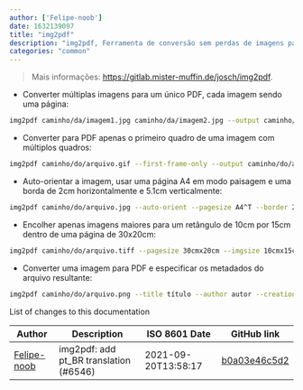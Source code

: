 ```yaml
---
author: ['Felipe-noob']
date: 1632139097
title: "img2pdf"
description: "img2pdf, Ferramenta de conversão sem perdas de imagens para PDF."
categories: "common"
---
```

> Mais informações: <https://gitlab.mister-muffin.de/josch/img2pdf>.

- Converter múltiplas imagens para um único PDF, cada imagem sendo uma página:

```bash
img2pdf caminho/da/imagem1.jpg caminho/da/imagem2.jpg --output caminho/do/arquivo.pdf
```

- Converter para PDF apenas o primeiro quadro de uma imagem com múltiplos quadros:

```bash
img2pdf caminho/do/arquivo.gif --first-frame-only --output caminho/do/arquivo.pdf
```

- Auto-orientar a imagem, usar uma página A4 em modo paisagem e uma borda de 2cm horizontalmente e 5.1cm verticalmente:

```bash
img2pdf caminho/do/arquivo.jpg --auto-orient --pagesize A4^T --border 2cm:5.1cm --output caminho/do/arquivo.pdf
```

- Encolher apenas imagens maiores para um retângulo de 10cm por 15cm dentro de uma página de 30x20cm:

```bash
img2pdf caminho/do/arquivo.tiff --pagesize 30cmx20cm --imgsize 10cmx15cm --fit shrink --output caminho/do/arquivo.pdf
```

- Converter uma imagem para PDF e especificar os metadados do arquivo resultante:

```bash
img2pdf caminho/do/arquivo.png --title título --author autor --creationdate 1970-01-31 --keywords palavra_chave1 palavra_chave2 --subject assunto --output caminho/do/arquivo.pdf
```
List of changes to this documentation


Author | Description | ISO 8601 Date | GitHub link
------|-----|-----|-----
[Felipe-noob](mailto:80780954+Felipe-noob@users.noreply.github.com) | img2pdf: add pt_BR translation (#6546) | 2021-09-20T13:58:17 | [b0a03e46c5d2](https://github.com/tldr-pages/tldr/commit/b0a03e46c5d2b1119edcf0a5772908c062032a57)

